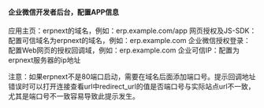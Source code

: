 #### 企业微信开发者后台，配置APP信息
应用主页：erpnext的域名，例如：erp.example.com/app
网页授权及JS-SDK：配置可信域名为erpnext的域名，例如：erp.example.com
企业微信授权登录：配置Web网页的授权回调域，例如：erp.example.com
企业可信IP：配置为erpnext服务器的ip地址

注意：如果erpnext不是80端口启动，需要在域名后面添加端口号。提示回调地址错误时可以打开连接查看url中redirect_url的值是否端口号与实际站点url不一致，尤其是端口号不一致容易导致此提示发生。